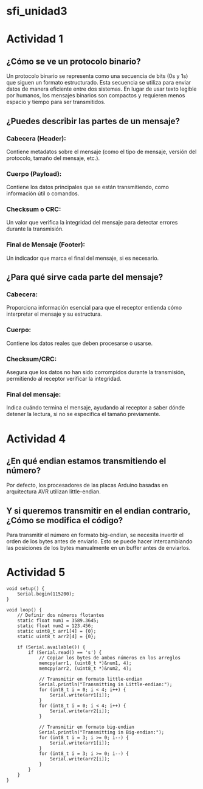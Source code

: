 # sfi_unidad3

# Actividad 1
## ¿Cómo se ve un protocolo binario?
Un protocolo binario se representa como una secuencia de bits (0s y 1s) que siguen un formato estructurado. Esta secuencia se utiliza para enviar datos de manera eficiente entre dos sistemas. En lugar de usar texto legible por humanos, los mensajes binarios son compactos y requieren menos espacio y tiempo para ser transmitidos.
## ¿Puedes describir las partes de un mensaje?
### Cabecera (Header):
Contiene metadatos sobre el mensaje (como el tipo de mensaje, versión del protocolo, tamaño del mensaje, etc.).
### Cuerpo (Payload):
Contiene los datos principales que se están transmitiendo, como información útil o comandos.
### Checksum o CRC:
Un valor que verifica la integridad del mensaje para detectar errores durante la transmisión.
### Final de Mensaje (Footer):
Un indicador que marca el final del mensaje, si es necesario.
## ¿Para qué sirve cada parte del mensaje?
### Cabecera: 
Proporciona información esencial para que el receptor entienda cómo interpretar el mensaje y su estructura.
### Cuerpo:
Contiene los datos reales que deben procesarse o usarse.
### Checksum/CRC:
Asegura que los datos no han sido corrompidos durante la transmisión, permitiendo al receptor verificar la integridad.
### Final del mensaje:
Indica cuándo termina el mensaje, ayudando al receptor a saber dónde detener la lectura, si no se especifica el tamaño previamente.


# Actividad 4
## ¿En qué endian estamos transmitiendo el número?
Por defecto, los procesadores de las placas Arduino basadas en arquitectura AVR utilizan little-endian.

## Y si queremos transmitir en el endian contrario, ¿Cómo se modifica el código?
Para transmitir el número en formato big-endian, se necesita invertir el orden de los bytes antes de enviarlo. Esto se puede hacer intercambiando las posiciones de los bytes manualmente en un buffer antes de enviarlos.

#  Actividad 5
```
void setup() {
    Serial.begin(115200);
}

void loop() {
    // Definir dos números flotantes
    static float num1 = 3589.3645;
    static float num2 = 123.456;
    static uint8_t arr1[4] = {0};
    static uint8_t arr2[4] = {0};

    if (Serial.available()) {
        if (Serial.read() == 's') {
            // Copiar los bytes de ambos números en los arreglos
            memcpy(arr1, (uint8_t *)&num1, 4);
            memcpy(arr2, (uint8_t *)&num2, 4);

            // Transmitir en formato little-endian
            Serial.println("Transmitting in Little-endian:");
            for (int8_t i = 0; i < 4; i++) {
                Serial.write(arr1[i]);
            }
            for (int8_t i = 0; i < 4; i++) {
                Serial.write(arr2[i]);
            }

            // Transmitir en formato big-endian
            Serial.println("Transmitting in Big-endian:");
            for (int8_t i = 3; i >= 0; i--) {
                Serial.write(arr1[i]);
            }
            for (int8_t i = 3; i >= 0; i--) {
                Serial.write(arr2[i]);
            }
        }
    }
}

```


